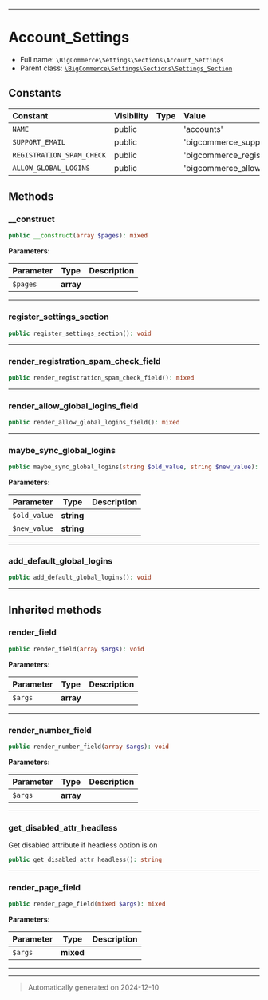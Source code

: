 ***

# Account_Settings





* Full name: `\BigCommerce\Settings\Sections\Account_Settings`
* Parent class: [`\BigCommerce\Settings\Sections\Settings_Section`](./Settings_Section.md)


## Constants

| Constant | Visibility | Type | Value |
|:---------|:-----------|:-----|:------|
|`NAME`|public| |&#039;accounts&#039;|
|`SUPPORT_EMAIL`|public| |&#039;bigcommerce_support_email&#039;|
|`REGISTRATION_SPAM_CHECK`|public| |&#039;bigcommerce_registration_spam_check&#039;|
|`ALLOW_GLOBAL_LOGINS`|public| |&#039;bigcommerce_allow_global_logins&#039;|


## Methods


### __construct



```php
public __construct(array $pages): mixed
```








**Parameters:**

| Parameter | Type | Description |
|-----------|------|-------------|
| `$pages` | **array** |  |





***

### register_settings_section



```php
public register_settings_section(): void
```












***

### render_registration_spam_check_field



```php
public render_registration_spam_check_field(): mixed
```












***

### render_allow_global_logins_field



```php
public render_allow_global_logins_field(): mixed
```












***

### maybe_sync_global_logins



```php
public maybe_sync_global_logins(string $old_value, string $new_value): void
```








**Parameters:**

| Parameter | Type | Description |
|-----------|------|-------------|
| `$old_value` | **string** |  |
| `$new_value` | **string** |  |





***

### add_default_global_logins



```php
public add_default_global_logins(): void
```












***


## Inherited methods


### render_field



```php
public render_field(array $args): void
```








**Parameters:**

| Parameter | Type | Description |
|-----------|------|-------------|
| `$args` | **array** |  |





***

### render_number_field



```php
public render_number_field(array $args): void
```








**Parameters:**

| Parameter | Type | Description |
|-----------|------|-------------|
| `$args` | **array** |  |





***

### get_disabled_attr_headless

Get disabled attribute if headless option is on

```php
public get_disabled_attr_headless(): string
```












***

### render_page_field



```php
public render_page_field(mixed $args): mixed
```








**Parameters:**

| Parameter | Type | Description |
|-----------|------|-------------|
| `$args` | **mixed** |  |





***


***
> Automatically generated on 2024-12-10
